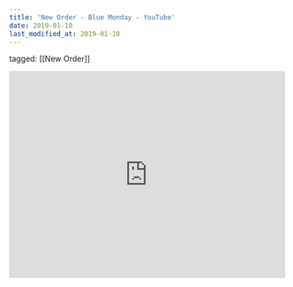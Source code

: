 ```yaml
---
title: 'New Order - Blue Monday - YouTube'
date: 2019-01-10
last_modified_at: 2019-01-10
---
```

tagged: [[New Order]]
<iframe allow="accelerometer; autoplay; clipboard-write; encrypted-media; gyroscope; picture-in-picture" allowfullscreen="" frameborder="0" height="375" id="youtube_iframe" src="https://www.youtube.com/embed/FYH8DsU2WCk?feature=oembed&amp;enablejsapi=1&amp;origin=https://safe.txmblr.com&amp;wmode=opaque" width="500"></iframe>
